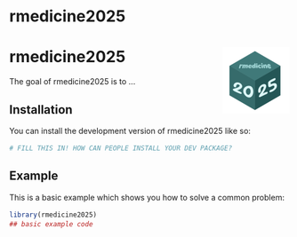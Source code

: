 
# rmedicine2025

# rmedicine2025 <a href="https://melissavanbussel.github.io/rmedicine2025/"><img src="man/figures/logo.png" align="right" height="120" alt="rmedicine2025 website" /></a>

<!-- badges: start -->
<!-- badges: end -->

The goal of rmedicine2025 is to ...

## Installation

You can install the development version of rmedicine2025 like so:

``` r
# FILL THIS IN! HOW CAN PEOPLE INSTALL YOUR DEV PACKAGE?
```

## Example

This is a basic example which shows you how to solve a common problem:

``` r
library(rmedicine2025)
## basic example code
```

